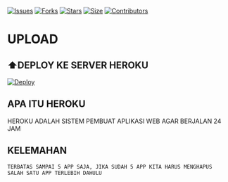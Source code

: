 [![Issues](https://img.shields.io/github/issues/ggratisan/telegramorg?style=for-the-badge&color=green)](https://github.com/ggratisan/telegramorg/issues)
[![Forks](https://img.shields.io/github/forks/ggratisan/telegramorg?style=for-the-badge&color=green)](https://github.com/ggratisan/telegramorg/fork)
[![Stars](https://img.shields.io/github/stars/ggratisan/telegramorg?style=for-the-badge&color=green)](https://github.com/ggratisan/telegramorg)
[![Size](https://img.shields.io/github/repo-size/ggratisan/telegramorg?style=for-the-badge&color=green)](https://github.com/ggratisan/telegramorg)
[![Contributors](https://img.shields.io/github/contributors/ggratisan/telegramorg?style=for-the-badge&color=green)](https://github.com/ggratisan/telegramorg)


# UPLOAD

## ⬆️DEPLOY KE SERVER HEROKU

[![Deploy](https://www.herokucdn.com/deploy/button.svg)](https://zee.gl/yuTbJ1)


## APA ITU HEROKU
HEROKU ADALAH SISTEM PEMBUAT APLIKASI WEB AGAR BERJALAN
24 JAM
## KELEMAHAN
```
TERBATAS SAMPAI 5 APP SAJA, JIKA SUDAH 5 APP KITA HARUS MENGHAPUS SALAH SATU APP TERLEBIH DAHULU
```
